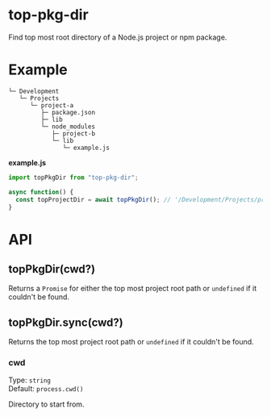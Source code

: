 # top-pkg-dir

Find top most root directory of a Node.js project or npm package.

# Example

```
└─ Development
   └─ Projects
      └─ project-a
         ├─ package.json
         ├─ lib
         └─ node_modules
            ├─ project-b
            └─ lib
               └─ example.js
```

**example.js**

```js
import topPkgDir from "top-pkg-dir";

async function() {
  const topProjectDir = await topPkgDir(); // '/Development/Projects/project-a'
}
```

# API

## topPkgDir(cwd?)

Returns a `Promise` for either the top most project root path or `undefined` if it couldn't be found.

## topPkgDir.sync(cwd?)

Returns the top most project root path or `undefined` if it couldn't be found.

### cwd

Type: `string`<br>
Default: `process.cwd()`

Directory to start from.
